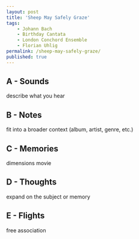 ```yaml
---
layout: post
title: 'Sheep May Safely Graze'
tags:
    - Johann Bach
    - Birthday Cantata
    - London Conchord Ensemble
    - Florian Uhlig
permalink: /sheep-may-safely-graze/
published: true
---
```


## A - Sounds

describe what you hear

## B - Notes

fit into a broader context (album, artist, genre, etc.)

## C - Memories

dimensions movie

## D - Thoughts

expand on the subject or memory

## E - Flights

free association
